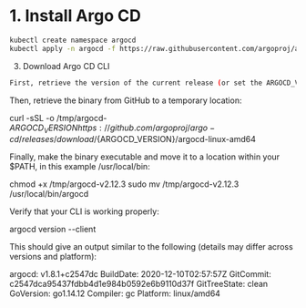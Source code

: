 # 1. Install Argo CD
```bash
kubectl create namespace argocd
kubectl apply -n argocd -f https://raw.githubusercontent.com/argoproj/argo-cd/stable/manifests/install.yaml
```
3. Download Argo CD CLI
```bash
First, retrieve the version of the current release (or set the ARGOCD_VERSION environment variable manually): ARGOCD_VERSION=$(curl --silent "https://api.github.com/repos/argoproj/argo-cd/releases/latest" | grep '"tag_name"' | sed -E 's/.*"([^"]+)".*/\1/')
```
Then, retrieve the binary from GitHub to a temporary location:

curl -sSL -o /tmp/argocd-${ARGOCD_VERSION} https://github.com/argoproj/argo-cd/releases/download/${ARGOCD_VERSION}/argocd-linux-amd64

Finally, make the binary executable and move it to a location within your $PATH, in this example /usr/local/bin:

chmod +x /tmp/argocd-v2.12.3
sudo mv /tmp/argocd-v2.12.3 /usr/local/bin/argocd 

Verify that your CLI is working properly:

argocd version --client

This should give an output similar to the following (details may differ across versions and platform):

argocd: v1.8.1+c2547dc
  BuildDate: 2020-12-10T02:57:57Z
  GitCommit: c2547dca95437fdbb4d1e984b0592e6b9110d37f
  GitTreeState: clean
  GoVersion: go1.14.12
  Compiler: gc
  Platform: linux/amd64


